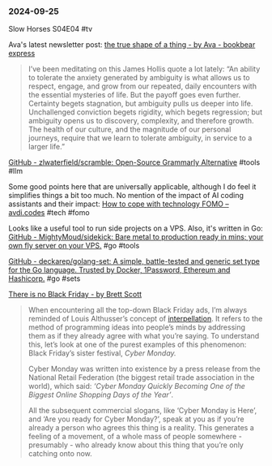 ### 2024-09-25

Slow Horses S04E04 #tv 

Ava's latest newsletter post: [the true shape of a thing - by Ava - bookbear express](https://www.avabear.xyz/p/the-true-shape-of-a-thing)

> I’ve been meditating on this James Hollis quote a lot lately: “An ability to tolerate the anxiety generated by ambiguity is what allows us to respect, engage, and grow from our repeated, daily encounters with the essential mysteries of life. But the payoff goes even further. Certainty begets stagnation, but ambiguity pulls us deeper into life. Unchallenged conviction begets rigidity, which begets regression; but ambiguity opens us to discovery, complexity, and therefore growth. The health of our culture, and the magnitude of our personal journeys, require that we learn to tolerate ambiguity, in service to a larger life.”

[GitHub - zlwaterfield/scramble: Open-Source Grammarly Alternative](https://github.com/zlwaterfield/scramble) #tools #llm 

Some good points here that are universally applicable, although I do feel it simplifies things a bit too much. No mention of the impact of AI coding assistants and their impact: [How to cope with technology FOMO – avdi.codes](https://avdi.codes/how-to-cope-with-technology-fomo/) #tech #fomo 

Looks like a useful tool to run side projects on a VPS. Also, it's written in Go: [GitHub - MightyMoud/sidekick: Bare metal to production ready in mins; your own fly server on your VPS.](https://github.com/MightyMoud/sidekick) #go #tools 

[GitHub - deckarep/golang-set: A simple, battle-tested and generic set type for the Go language. Trusted by Docker, 1Password, Ethereum and Hashicorp.](https://github.com/deckarep/golang-set) #go #sets


[There is no Black Friday - by Brett Scott](https://www.asomo.co/p/there-is-no-black-friday)

> When encountering all the top-down Black Friday ads, I’m always reminded of Louis Althusser’s concept of [interpellation](https://en.wikipedia.org/wiki/Interpellation_(philosophy)). It refers to the method of programming ideas into people’s minds by addressing them as if they already agree with what you’re saying. To understand this, let’s look at one of the purest examples of this phenomenon: Black Friday’s sister festival, _Cyber Monday._
> 
> Cyber Monday was written into existence by a press release from the National Retail Federation (the biggest retail trade association in the world), which said: _‘Cyber Monday Quickly Becoming One of the Biggest Online Shopping Days of the Year’_.
> 
> All the subsequent commercial slogans, like ‘Cyber Monday is Here’, and ‘Are you ready for Cyber Monday?’, speak at you as if you’re already a person who agrees this thing is a reality. This generates a feeling of a movement, of a whole mass of people somewhere - presumably - who already know about this thing that you’re only catching onto now.